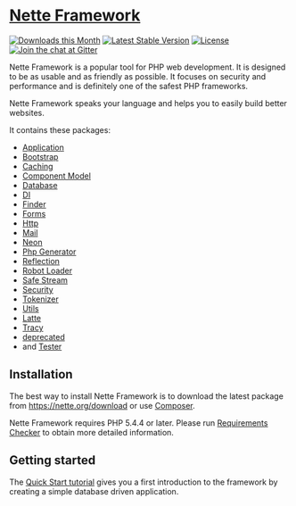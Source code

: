 [Nette Framework](https://nette.org)
===================================

[![Downloads this Month](https://img.shields.io/packagist/dm/nette/nette.svg)](https://packagist.org/packages/nette/nette)
[![Latest Stable Version](https://poser.pugx.org/nette/nette/v/stable)](https://github.com/nette/nette/releases)
[![License](https://img.shields.io/badge/license-New%20BSD-blue.svg)](https://github.com/nette/nette/blob/master/license.md)
[![Join the chat at Gitter](https://img.shields.io/badge/Gitter-join%20chat-green.svg)](https://gitter.im/nette/nette)

Nette Framework is a popular tool for PHP web development. It is designed to be
as usable and as friendly as possible. It focuses on security and
performance and is definitely one of the safest PHP frameworks.

Nette Framework speaks your language and helps you to easily build better websites.

It contains these packages:
- [Application](https://github.com/nette/application)
- [Bootstrap](https://github.com/nette/bootstrap)
- [Caching](https://github.com/nette/caching)
- [Component Model](https://github.com/nette/component-model)
- [Database](https://github.com/nette/database)
- [DI](https://github.com/nette/di)
- [Finder](https://github.com/nette/finder)
- [Forms](https://github.com/nette/forms)
- [Http](https://github.com/nette/http)
- [Mail](https://github.com/nette/mail)
- [Neon](https://github.com/nette/neon)
- [Php Generator](https://github.com/nette/php-generator)
- [Reflection](https://github.com/nette/reflection)
- [Robot Loader](https://github.com/nette/robot-loader)
- [Safe Stream](https://github.com/nette/safe-stream)
- [Security](https://github.com/nette/security)
- [Tokenizer](https://github.com/nette/tokenizer)
- [Utils](https://github.com/nette/utils)
- [Latte](https://latte.nette.org)
- [Tracy](https://tracy.nette.org)
- [deprecated](https://github.com/nette/deprecated)
- and [Tester](https://tester.nette.org)


Installation
------------

The best way to install Nette Framework is to download the latest package
from https://nette.org/download or use [Composer](https://doc.nette.org/composer).

Nette Framework requires PHP 5.4.4 or later. Please run [Requirements
Checker](https://doc.nette.org/requirements) to obtain more detailed information.


Getting started
---------------

The [Quick Start tutorial](https://doc.nette.org/quickstart) gives you a first
introduction to the framework by creating a simple database driven application.
